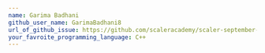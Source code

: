 ```yaml
---
name: Garima Badhani
github_user_name: GarimaBadhani8
url_of_github_issue: https://github.com/scaleracademy/scaler-september-open-source-challenge/issues/163#issue-1358629346
your_favroite_programming_language: C++
---
```

